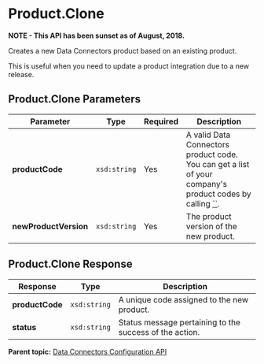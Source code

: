 # Product.Clone

**NOTE - This API has been sunset as of August, 2018.**

Creates a new Data Connectors product based on an existing product.

This is useful when you need to update a product integration due to a new release.

## Product.Clone Parameters

|Parameter|Type|Required|Description|
|---------|----|--------|-----------|
|**productCode** |`xsd:string` | Yes| A valid Data Connectors product code. You can get a list of your company's product codes by calling [``](../integration_api/r_getProducts.md#).|
|**newProductVersion** |`xsd:string` | Yes| The product version of the new product.|

## Product.Clone Response

|Response|Type|Description|
|--------|----|-----------|
|**productCode** |`xsd:string` | A unique code assigned to the new product.|
|**status** |`xsd:string` | Status message pertaining to the success of the action.|

**Parent topic:** [Data Connectors Configuration API](../../Genesis_API/config_api/c_genesis_api_config.md)

